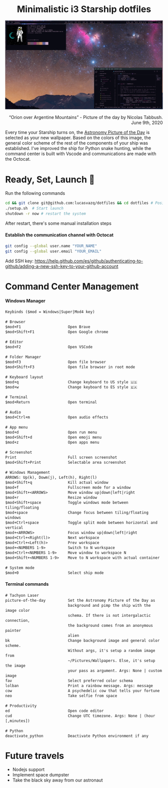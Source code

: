 <h1 align="center">Minimalistic i3 Starship dotfiles</h1>
<p align="center">

  ![Screenshot](./screenshot.png)
</p>

<p align="right">
  “Orion over Argentine Mountains” - Picture of the day by Nicolas Tabbush. June 9th, 2020
</p>

Every time your Starship turns on, the [Astronomy Picture of the Day](https://apod.nasa.gov/apod/astropix.html) is selected as your new wallpaper.
Based on the colors of this image, the general color scheme of the rest of the components of your ship was established.
I've improved the ship for Python snake hunting, while the command center is built with Vscode and communications are made with the Octocat.

# Ready, Set, Launch 🚀

Run the following commands
```sh
cd && git clone git@github.com:lucasvazq/dotfiles && cd dotfiles # Positionate and download the repo
./setup.sh  # Start launch
shutdown -r now # restart the system
```

After restart, there's some manual installation steps

#### Establish the communication channel with Octocat

```sh
git config --global user.name "YOUR_NAME"
git config --global user.email "YOUR_EMAIL"
```

Add SSH key: https://help.github.com/es/github/authenticating-to-github/adding-a-new-ssh-key-to-your-github-account

# Command Center Management

#### Windows Manager
```
Keybinds ($mod = Windows|Super|Mod4 key)

# Browser
$mod+F1                     Open Brave
$mod+Shift+F1               Open Google chrome

# Editor
$mod+F2                     Open VSCode

# Folder Manager
$mod+F3                     Open file browser
$mod+Shift+F3               Open file browser in root mode

# Keyboard layout
$mod+q                      Change keyboard to US style 🇺🇸
$mod+w                      Change keyboard to ES style 🇪🇦

# Terminal
$mod+Return                 Open terminal

# Audio
$mod+Ctrl+m                 Open audio effects

# App menu
$mod+d                      Open run menu
$mod+Shift+d                Open emoji menu
$mod+z                      Open apps menu

# Screenshot
Print                       Full screen screenshot
$mod+Shift+Print            Selectable area screenshot

# Windows Management
ARROWS: Up(k), Dowm(j), Left(h), Right(l)
$mod+Shift+q                Kill actual window
$mod+f                      Fullscreen mode for a window
$mod+Shift+<ARROWS>         Move window up|down|left|right
$mod+r                      Resize window
$mod+Shift+space            Toggle windows mode between tiling/floating
$mod+space                  Change focus between tiling/floating windows
$mod+Ctrl+space             Toggle split mode between horizontal and vertical
$mod+<ARROWS>               Focus window up|down|left|right
$mod+Ctrl+<Right(l)>        Next workspace
$mod+Ctrl+<Left(h)>         Prev workspace
$mod+<NUMBERS 1-9>          Switch to N workspace
$mod+Ctrl+<NUMBERS 1-9>     Move window to workspace N
$mod+Shift+<NUMBERS 1-9>    Move to N workspace with actual container

# System mode
$mod+0                      Select ship mode
```

#### Terminal commands
```
# Tachyon Laser
picture-of-the-day          Set the Astronomy Picture of the Day as
                            background and pimp the ship with the image color
                            schema. If there is not intergalactic connection,
                            the background comes from an anonymous painter
                            alien
bk                          Change background image and general color scheme.
                            Without args, it's setup a random image from
                            ~/Pictures/Wallpapers. Else, it's setup the image
                            your pass as argument. Args: None | custom image
fav                         Select preferred color schema
lolban                      Print a rainbow message. Args: message
cow                         A psychedelic cow that tells your fortune
neo                         Take selfie from space

# Productivity
ed                          Open code editor
cud                         Change UTC timezone. Args: None | (hour [,minutes])

# Python
deactivate_python           Deactivate Python environment if any
``` 

# Future travels
- Nodejs support
- Implement space dumpster
- Take the black sky away from our astronaut
